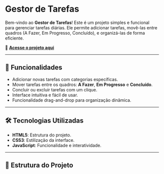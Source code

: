 # Gestor de Tarefas

Bem-vindo ao **Gestor de Tarefas**! Este é um projeto simples e funcional para gerenciar tarefas diárias. Ele permite adicionar tarefas, movê-las entre quadros (A Fazer, Em Progresso, Concluído), e organizá-las de forma eficiente.

🔗 **[Acesse o projeto aqui](https://egysella.github.io/Gestor-de-Tarefas/)**

---

## 🚀 Funcionalidades

- Adicionar novas tarefas com categorias específicas.
- Mover tarefas entre os quadros: **A Fazer**, **Em Progresso** e **Concluído**.
- Concluir ou excluir tarefas com um clique.
- Interface intuitiva e fácil de usar.
- Funcionalidade drag-and-drop para organização dinâmica.

---

## 🛠️ Tecnologias Utilizadas

- **HTML5**: Estrutura do projeto.
- **CSS3**: Estilização da interface.
- **JavaScript**: Funcionalidade e interatividade.

---

## 📂 Estrutura do Projeto

